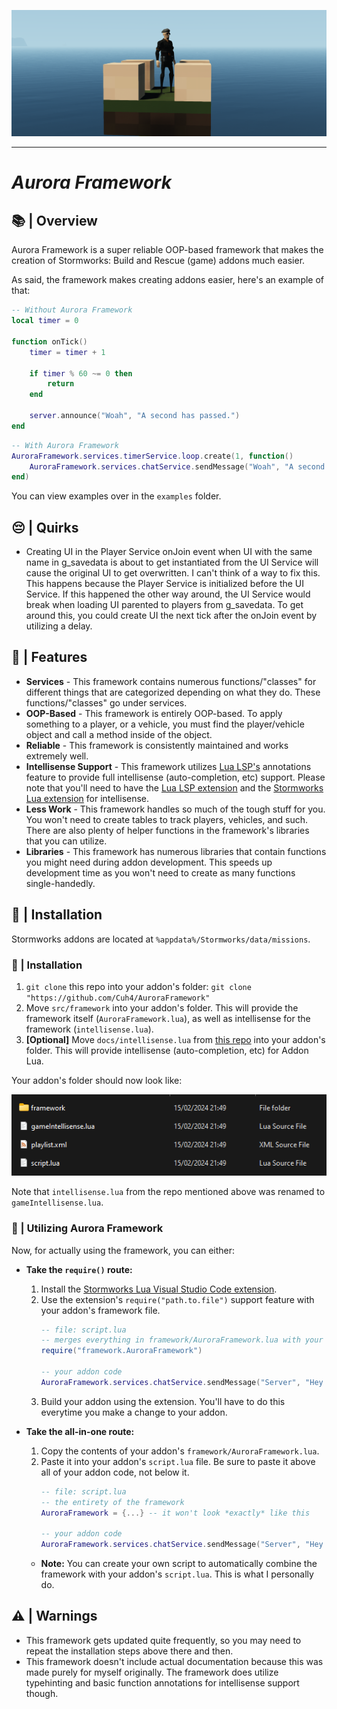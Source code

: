 ![SW Screenshot](imgs/readme_top.png)

---

# *Aurora Framework*


## 📚 | Overview
Aurora Framework is a super reliable OOP-based framework that makes the creation of Stormworks: Build and Rescue (game) addons much easier.

As said, the framework makes creating addons easier, here's an example of that:

```lua
-- Without Aurora Framework
local timer = 0

function onTick()
    timer = timer + 1

    if timer % 60 ~= 0 then
        return
    end

    server.announce("Woah", "A second has passed.")
end
```

```lua
-- With Aurora Framework
AuroraFramework.services.timerService.loop.create(1, function()
    AuroraFramework.services.chatService.sendMessage("Woah", "A second has passed.")
end)
```

You can view examples over in the `examples` folder.

## 😔 | Quirks
- Creating UI in the Player Service onJoin event when UI with the same name in g_savedata is about to get instantiated from the UI Service will cause the original UI to get overwritten. I can't think of a way to fix this. This happens because the Player Service is initialized before the UI Service. If this happened the other way around, the UI Service would break when loading UI parented to players from g_savedata. To get around this, you could create UI the next tick after the onJoin event by utilizing a delay.

## 📃 | Features
- **Services** - This framework contains numerous functions/"classes" for different things that are categorized depending on what they do. These functions/"classes" go under services.
- **OOP-Based** - This framework is entirely OOP-based. To apply something to a player, or a vehicle, you must find the player/vehicle object and call a method inside of the object.
- **Reliable** - This framework is consistently maintained and works extremely well.
- **Intellisense Support** - This framework utilizes [Lua LSP's](https://marketplace.visualstudio.com/items?itemName=sumneko.lua) annotations feature to provide full intellisense (auto-completion, etc) support. Please note that you'll need to have the [Lua LSP extension](https://marketplace.visualstudio.com/items?itemName=sumneko.lua) and the [Stormworks Lua extension](https://marketplace.visualstudio.com/items?itemName=NameousChangey.lifeboatapi) for intellisense.
- **Less Work** - This framework handles so much of the tough stuff for you. You won't need to create tables to track players, vehicles, and such. There are also plenty of helper functions in the framework's libraries that you can utilize.
- **Libraries** - This framework has numerous libraries that contain functions you might need during addon development. This speeds up development time as you won't need to create as many functions single-handedly.

## 💾 | Installation
Stormworks addons are located at `%appdata%/Stormworks/data/missions`.

### 💽 | Installation
1) `git clone` this repo into your addon's folder: `git clone "https://github.com/Cuh4/AuroraFramework"`
2) Move `src/framework` into your addon's folder. This will provide the framework itself (`AuroraFramework.lua`), as well as intellisense for the framework (`intellisense.lua`).
3) **[Optional]** Move `docs/intellisense.lua` from [this repo](https://github.com/Cuh4/StormworksAddonLuaDocumentation) into your addon's folder. This will provide intellisense (auto-completion, etc) for Addon Lua.

Your addon's folder should now look like:

![Example](imgs/addon_folder_example.png)

Note that `intellisense.lua` from the repo mentioned above was renamed to `gameIntellisense.lua`.

### 📖 | Utilizing Aurora Framework
Now, for actually using the framework, you can either:

- **Take the `require()` route:**
    1) Install the [Stormworks Lua Visual Studio Code extension](https://marketplace.visualstudio.com/items?itemName=NameousChangey.lifeboatapi).
    2) Use the extension's `require("path.to.file")` support feature with your addon's framework file.
        ```lua
        -- file: script.lua
        -- merges everything in framework/AuroraFramework.lua with your script.lua file once you build your addon using the extension
        require("framework.AuroraFramework")

        -- your addon code
        AuroraFramework.services.chatService.sendMessage("Server", "Hey all!")
        ```
    3) Build your addon using the extension. You'll have to do this everytime you make a change to your addon.

- **Take the all-in-one route:**
    1) Copy the contents of your addon's `framework/AuroraFramework.lua`.
    2) Paste it into your addon's `script.lua` file. Be sure to paste it above all of your addon code, not below it.
        ```lua
        -- file: script.lua
        -- the entirety of the framework
        AuroraFramework = {...} -- it won't look *exactly* like this

        -- your addon code
        AuroraFramework.services.chatService.sendMessage("Server", "Hey all!")
        ```

    - **Note:** You can create your own script to automatically combine the framework with your addon's `script.lua`. This is what I personally do.

## ⚠️ | Warnings
- This framework gets updated quite frequently, so you may need to repeat the installation steps above there and then.
- This framework doesn't include actual documentation because this was made purely for myself originally. The framework does utilize typehinting and basic function annotations for intellisense support though.